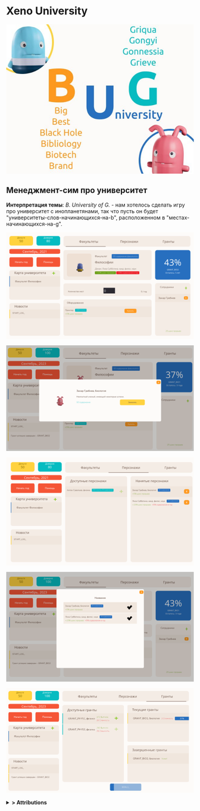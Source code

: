 # **Xeno University**

![title](https://raw.githubusercontent.com/VoidDruid/GameOff2021/master/_brand/banner.jpeg)

## Менеджмент-сим про университет

**Интерпретация темы**: *B. University of G.* - нам хотелось сделать игру про университет с инопланетянами, так что пусть он будет "университеты-слов-начинающихся-на-b", расположенном в "местах-начинающихся-на-g".

![faculty](https://raw.githubusercontent.com/VoidDruid/GameOff2021/master/_brand/screenshots/GameOff2021/faculty.png)

![detail](https://raw.githubusercontent.com/VoidDruid/GameOff2021/master/_brand/screenshots/GameOff2021/detail.png)

![characters](https://raw.githubusercontent.com/VoidDruid/GameOff2021/master/_brand/screenshots/GameOff2021/characters.png)

![choice](https://raw.githubusercontent.com/VoidDruid/GameOff2021/master/_brand/screenshots/GameOff2021/choice.png)

![grants](https://raw.githubusercontent.com/VoidDruid/GameOff2021/master/_brand/screenshots/GameOff2021/grants.png)

<details>
  <summary><b>> Attributions</b></summary>
  <ul>
    <li><i>Icons made by <a href="https://www.freepik.com">Freepik</a></i> from <a href="https://www.flaticon.com/">Flaticon</a></li>
    <li><a href="https://kenney.nl/assets">kenney.nl</a></li>
  </ul>
</details>
